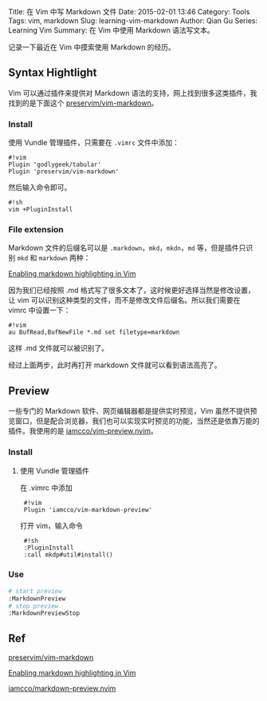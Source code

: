 Title: 在 Vim 中写 Markdown 文件
Date: 2015-02-01 13:46
Category: Tools
Tags: vim, markdown
Slug: learning-vim-markdown
Author: Qian Gu
Series: Learning Vim
Summary: 在 Vim 中使用 Markdown 语法写文本。

记录一下最近在 Vim 中摸索使用 Markdown 的经历。

## Syntax Hightlight

Vim 可以通过插件来提供对 Markdown 语法的支持，网上找到很多这类插件，我找到的是下面这个 [preservim/vim-markdown][pv]。

### Install

使用 Vundle 管理插件，只需要在 `.vimrc` 文件中添加：

    #!vim
    Plugin 'godlygeek/tabular'
    Plugin 'preservim/vim-markdown'

然后输入命令即可。

    #!sh
    vim +PluginInstall

### File extension

Markdown 文件的后缀名可以是 `.markdown`，`mkd`，`mkdn`，`md` 等，但是插件只识别 `mkd` 和 `markdown` 两种：

[Enabling markdown highlighting in Vim][so1]

因为我们已经按照 .md 格式写了很多文本了，这时候更好选择当然是修改设置，让 vim 可以识别这种类型的文件，而不是修改文件后缀名。所以我们需要在 vimrc 中设置一下：

    #!vim
    au BufRead,BufNewFile *.md set filetype=markdown

这样 .md 文件就可以被识别了。

经过上面两步，此时再打开 markdown 文件就可以看到语法高亮了。

[markdown]: http://www.vim.org/scripts/script.php?script-id=2882
[pv]: https://github.com/preservim/vim-markdown
[so1]: http://stackoverflow.com/questions/10964681/enabling-markdown-highlighting-in-vim

## Preview

一些专门的 Markdown 软件、网页编辑器都是提供实时预览，Vim 虽然不提供预览窗口，但是配合浏览器，我们也可以实现实时预览的功能，当然还是依靠万能的插件。我使用的是 [iamcco/vim-preview.nvim][iamcco]。

### Install

1. 使用 Vundle 管理插件

    在 .vimrc 中添加

        #!vim
        Plugin 'iamcco/vim-markdown-preview'

    打开 vim，输入命令

        #!sh
        :PluginInstall
        :call mkdp#util#install()

### Use

```sh
# start preview
:MarkdownPreview
# stop preview
:MarkdownPreviewStop
```

[iamcco]: https://github.com/iamcco/vim-markdown-preview.nvim

## Ref

[preservim/vim-markdown][pv]

[Enabling markdown highlighting in Vim][so1]

[iamcco/markdown-preview.nvim][iamcco]
